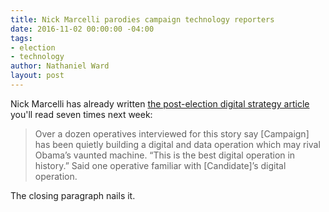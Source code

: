 ```yaml
---
title: Nick Marcelli parodies campaign technology reporters
date: 2016-11-02 00:00:00 -04:00
tags:
- election
- technology
author: Nathaniel Ward
layout: post
---
```


Nick Marcelli has already written [the post-election digital strategy article](https://medium.com/@nickmarcelli/every-political-reporters-campaign-tech-article-ever-d46fe7b7e54f#.w6psanub5) you'll read seven times next week:

> Over a dozen operatives interviewed for this story say [Campaign] has been quietly building a digital and data operation which may rival Obama’s vaunted machine. “This is the best digital operation in history.” Said one operative familiar with [Candidate]’s digital operation.

The closing paragraph nails it.